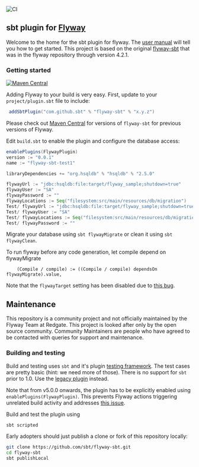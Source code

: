 ![CI](https://github.com/sbt/flyway-sbt/workflows/CI/badge.svg)

## sbt plugin for [Flyway](https://flywaydb.org)

Welcome to the home for the sbt plugin for flyway. The [user manual](https://davidmweber.github.io/flyway-sbt-docs/)
will tell you how to get started. This project is based on the original 
[flyway-sbt](https://github.com/flyway/flyway/tree/flyway-4.2.0/flyway-sbt) that was in the flyway repository through 
version 4.2.1.

### Getting started

[![Maven Central](https://img.shields.io/maven-central/v/com.github.sbt/flyway-sbt_2.12_1.0)](https://search.maven.org/#search%7Cga%7C1%7Cg%3A%22com.github.sbt%22%20AND%20a%3A%22flyway-sbt_2.12_1.0%22)

Adding Flyway to your build is very easy. First, update to your `project/plugin.sbt` file to include:

```sbt
 addSbtPlugin("com.github.sbt" % "flyway-sbt" % "x.y.z")
```
Please check out [Maven Central](https://repo1.maven.org/maven2/com/github/sbt/flyway-sbt_2.12_1.0/) 
for versions of `flyway-sbt` for previous versions of Flyway.

Edit `build.sbt` to enable the plugin and configure the database access:
```sbt
enablePlugins(FlywayPlugin)
version := "0.0.1"
name := "flyway-sbt-test1"

libraryDependencies += "org.hsqldb" % "hsqldb" % "2.5.0"

flywayUrl := "jdbc:hsqldb:file:target/flyway_sample;shutdown=true"
flywayUser := "SA"
flywayPassword := ""
flywayLocations := Seq("filesystem:src/main/resources/db/migration")
Test/ flywayUrl := "jdbc:hsqldb:file:target/flyway_sample;shutdown=true"
Test/ flywayUser := "SA"
Test/ flywayLocations := Seq("filesystem:src/main/resources/db/migration")
Test/ flywayPassword := ""
```

Migrate your database using `sbt flywayMigrate` or clean it using `sbt flywayClean`.

To run flyway before any code generation, let compile depend on flywayMigrate
```
    (Compile / compile) := ((Compile / compile) dependsOn flywayMigrate).value,
```

Note that the `flywayTarget` setting has been disabled due to [this bug](https://github.com/flyway/flyway/issues/1919).

## Maintenance
This repository is a community project and not officially maintained by the Flyway Team at Redgate.
This project is looked after only by the open source community. Community Maintainers are people who have agreed to be contacted with queries for support and maintenance.

### Building and testing
Build and testing uses `sbt` and it's plugin [testing framework](http://www.scala-sbt.org/1.x/docs/Testing-sbt-plugins.html). 
The test cases are pretty basic (hint: we need more of those). There is no support for `sbt` prior to 1.0. Use the 
[legacy plugin](https://github.com/flyway/flyway/tree/master/flyway-sbt) instead.

Note that from v5.0.0 onwards, the plugin has to be explicitly enabled using `enablePlugins(FlywayPlugin)`. This prevents
Flyway actions triggering unrelated build activity and addresses [this issue](https://github.com/flyway/flyway/issues/1329).

Build and test the plugin using

```bash
sbt scripted
```

Early adopters should just publish a clone or fork of this repository locally:
```bash
git clone https://github.com/sbt/flyway-sbt.git
cd flyway-sbt
sbt publishLocal
```
